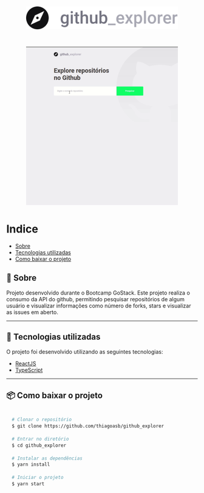 <h1 align="center">
  <img src="./src/assets/logo.svg" alt="logo" width="400px">
</h1>

<h1 align="center">
  <img src="./src/assets/github_explorer.gif" alt="gitgif" width="400px">
</h1>

# Indice

- [Sobre](#-sobre)
- [Tecnologias utilizadas](#-tecnologias-utilizadas)
- [Como baixar o projeto](#-como-baixar-o-projeto)

## 📄️ Sobre

Projeto desenvolvido durante o Bootcamp GoStack. Este projeto realiza o consumo da API do github, permitindo pesquisar repositórios de algum usuário e visualizar informações como número de forks, stars e visualizar as issues em aberto.

---

## 🤖️ Tecnologias utilizadas

O projeto foi desenvolvido utilizando as seguintes tecnologias:

- [ReactJS](https://reactjs.org)
- [TypeScript](https://www.typescriptlang.org/docs/home)

---

## 📦️ Como baixar o projeto
```bash

  # Clonar o repositório
  $ git clone https://github.com/thiagoasb/github_explorer

  # Entrar no diretório
  $ cd github_explorer

  # Instalar as dependências
  $ yarn install

  # Iniciar o projeto
  $ yarn start
```
